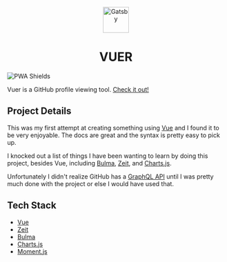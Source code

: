 
<p align="center">
  <a href="https://vuejs.org/">
    <img alt="Gatsby" src="https://vuejs.org/images/logo.png" width="60" />
  </a>
</p>
<h1 align="center">
  VUER
</h1>

![PWA Shields](https://www.pwa-shields.com/1.0.0/series/classic/white/gray.svg)

Vuer is a GitHub profile viewing tool. [Check it out!](https://vuew.now.sh?u=yyx990803)

## Project Details
This was my first attempt at creating something using [Vue](https://vuejs.org/) and I found it to be very enjoyable. The docs are great and the syntax is pretty easy to pick up.

I knocked out a list of things I have been wanting to learn by doing this project, besides Vue, including [Bulma](https://bulma.io/), [Zeit](https://zeit.co/), and [Charts.js](https://www.chartjs.org/).

Unfortunately I didn't realize GitHub has a [GraphQL API](https://developer.github.com/v4/) until I was pretty much done with the project or else I would have used that.

## Tech Stack
- [Vue](https://vuejs.org/)
- [Zeit](https://zeit.co/)
- [Bulma](https://bulma.io/)
- [Charts.js](https://www.chartjs.org/)
- [Moment.js](https://momentjs.com/)






